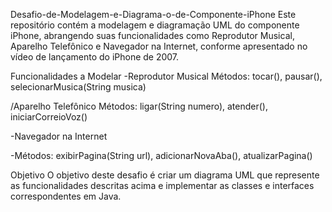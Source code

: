 Desafio-de-Modelagem-e-Diagrama-o-de-Componente-iPhone
Este repositório contém a modelagem e diagramação UML do componente iPhone, abrangendo suas funcionalidades como Reprodutor Musical, Aparelho Telefônico e Navegador na Internet, conforme apresentado no vídeo de lançamento do iPhone de 2007.

Funcionalidades a Modelar
-Reprodutor Musical Métodos: tocar(), pausar(), selecionarMusica(String musica)

/Aparelho Telefônico Métodos: ligar(String numero), atender(), iniciarCorreioVoz()

-Navegador na Internet

-Métodos: exibirPagina(String url), adicionarNovaAba(), atualizarPagina()

Objetivo
O objetivo deste desafio é criar um diagrama UML que represente as funcionalidades descritas acima e implementar as classes e interfaces correspondentes em Java.
